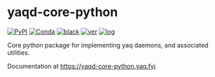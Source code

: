# yaqd-core-python

[![PyPI](https://img.shields.io/pypi/v/yaqd-core)](https://pypi.org/project/yaqd-core)
[![Conda](https://img.shields.io/conda/vn/conda-forge/yaqd-core)](https://anaconda.org/conda-forge/yaqd-core)
[![black](https://img.shields.io/badge/code--style-black-black)](https://black.readthedocs.io/)
[![ver](https://img.shields.io/badge/calver-YYYY.M.MICRO-blue)](https://calver.org/)
[![log](https://img.shields.io/badge/change-log-informational)](https://gitlab.com/yaq/yaqd-core-python/-/blob/master/CHANGELOG.md)

Core python package for implementing yaq daemons, and associated utilities.

Documentation at https://yaqd-core-python.yaq.fyi
